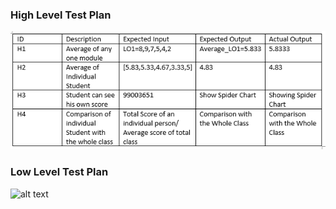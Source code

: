 ### High Level Test Plan

![alt text](https://github.com/99003655/AppliedSDLC_C4/blob/main/High%20Level%20Test%20Plan.png)


### Low Level Test Plan

![alt text](https://github.com/99003655/AppliedSDLC_C4/blob/main/Low%20Level%20Test%20Plan.png)
